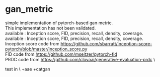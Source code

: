 # gan_metric
simple implementation of pytorch-based gan metric.\
This implementation has not been validated.\
available : Inception score, FID, precision, recall, density, coverage.
available : Inception score, FID, precision, recall, density, coverage.\
Inception score code from https://github.com/sbarratt/inception-score-pytorch/blob/master/inception_score.py \
FID code from https://github.com/mseitzer/pytorch-fid \
PRDC code from https://github.com/clovaai/generative-evaluation-prdc \

test in \ 
+aae
+catgan
